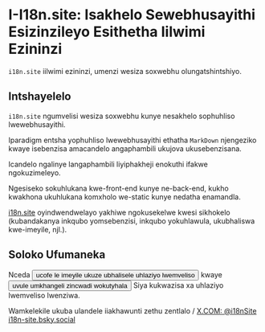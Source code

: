 # I-I18n.site: Isakhelo Sewebhusayithi Esizinzileyo Esithetha Iilwimi Ezininzi

`i18n.site` iilwimi ezininzi, umenzi wesiza soxwebhu olungatshintshiyo.

## Intshayelelo

`i18n.site` ngumvelisi wesiza soxwebhu kunye nesakhelo sophuhliso lwewebhusayithi.

Iparadigm entsha yophuhliso lwewebhusayithi ethatha `MarkDown` njengeziko kwaye isebenzisa amacandelo angaphambili ukujova ukusebenzisana.

Icandelo ngalinye langaphambili liyiphakheji enokuthi ifakwe ngokuzimeleyo.

Ngesiseko sokuhlukana kwe-front-end kunye ne-back-end, kukho kwakhona ukuhlukana komxholo we-static kunye nedatha enamandla.

[i18n.site](/) oyindwendwelayo yakhiwe ngokusekelwe kwesi sikhokelo (kubandakanya inkqubo yomsebenzisi, inkqubo yokuhlawula, ukubhaliswa kwe-imeyile, njl.).

## Soloko Ufumaneka

Nceda <button onclick="mailsub()">ucofe le imeyile ukuze ubhalisele uhlaziyo lwemveliso</button> kwaye <button onclick="webpush()">uvule umkhangeli zincwadi wokutyhala</button> Siya kukwazisa xa uhlaziyo lwemveliso lwenziwa.

Wamkelekile ukuba ulandele iiakhawunti zethu zentlalo / [X.COM: @i18nSite](https://x.com/i18nSite) [i18n-site.bsky.social](https://bsky.app/profile/i18n-site.bsky.social)